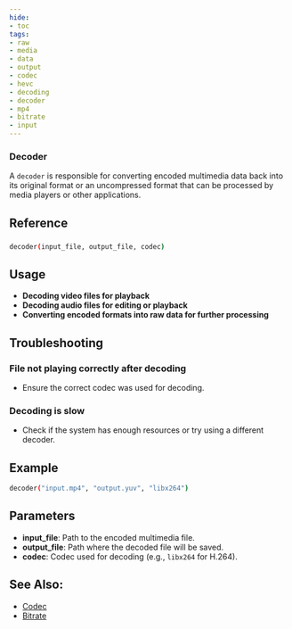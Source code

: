 ```yaml
---
hide:
- toc
tags:
- raw
- media
- data
- output
- codec
- hevc
- decoding
- decoder
- mp4
- bitrate
- input
---
```





### **Decoder**

A `decoder` is responsible for converting encoded multimedia data back into its original format or an uncompressed format that can be processed by media players or other applications.

## Reference

### 
```bash
decoder(input_file, output_file, codec)
```
## Usage

- **Decoding video files for playback**
- **Decoding audio files for editing or playback**
- **Converting encoded formats into raw data for further processing**

## Troubleshooting

### File not playing correctly after decoding
- Ensure the correct codec was used for decoding.

### Decoding is slow
- Check if the system has enough resources or try using a different decoder.

## Example

```bash
decoder("input.mp4", "output.yuv", "libx264")
```

## Parameters

- **input_file**: Path to the encoded multimedia file.
- **output_file**: Path where the decoded file will be saved.
- **codec**: Codec used for decoding (e.g., `libx264` for H.264).

## See Also:
- [Codec](codec.md)
- [Bitrate](bitrate.md)


